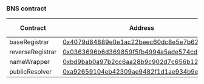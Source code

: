 ### BNS contract

| Contract         | Address                                                                                                               | Chain ID |
| ---------------- | --------------------------------------------------------------------------------------------------------------------- | -------- |
| baseRegistrar    | [0x4079d84889e0e1ac22beec60dc8e5e7b621bf55d](https://www.onceupon.gg/0x4079d84889e0e1ac22beec60dc8e5e7b621bf55d:8453) | 8453     |
| reverseRegistrar | [0x0363696b6d369859f5fb4994a5ade574cd91d220](https://www.onceupon.gg/0x0363696b6d369859f5fb4994a5ade574cd91d220:8453) | 8453     |
| nameWrapper      | [0xbd9bab0a97b2cc6aa28b9c902d7c656b121d5f9f](https://www.onceupon.gg/0xbd9bab0a97b2cc6aa28b9c902d7c656b121d5f9f:8453) | 8453     |
| publicResolver   | [0xa92659104eb42309ae9482f1d1ae934b9ee51dc3](https://www.onceupon.gg/0xa92659104eb42309ae9482f1d1ae934b9ee51dc3:8453) | 8453     |

